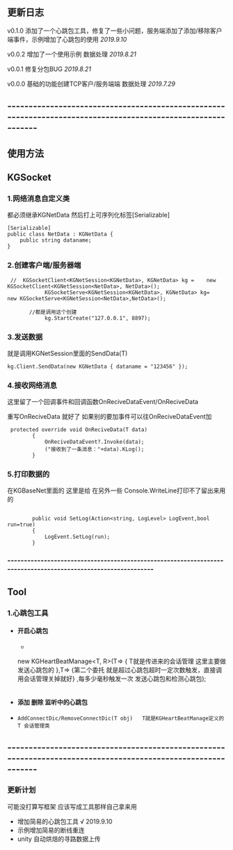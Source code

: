 ## 更新日志

v0.1.0   添加了一个心跳包工具，修复了一些小问题，服务端添加了添加/移除客户端事件，示例增加了心跳包的使用     *2019.9.10*

v0.0.2   增加了一个使用示例   数据处理     *2019.8.21*

v0.0.1   修复分包BUG     *2019.8.21*

v0.0.0   基础的功能创建TCP客户/服务端端   数据处理     *2019.7.29*
## -------------------------------------------------------------------------------------------------------------

## 使用方法


## KGSocket

### 1.网络消息自定义类

都必须继承KGNetData 然后打上可序列化标签[Serializable]

```
[Serializable]
public class NetData : KGNetData {
    public string dataname;
}
```



### 2.创建客户端/服务器端

```
 //  KGSocketClient<KGNetSession<KGNetData>, KGNetData> kg =    new KGSocketClient<KGNetSession<NetData>, NetData>();
            KGSocketServe<KGNetSession<KGNetData>, KGNetData> kg=    new KGSocketServe<KGNetSession<NetData>,NetData>();

       //都是调用这个创建
            kg.StartCreate("127.0.0.1", 8897);
```

### 3.发送数据

就是调用KGNetSession里面的SendData(T)

```
kg.Client.SendData(new KGNetData { dataname = "123456" });
```



### 4.接收网络消息 

这里留了一个回调事件和回调函数OnReciveDataEvent/OnReciveData  

重写OnReciveData  就好了  如果别的要加事件可以往OnReciveDataEvent加

```
 protected override void OnReciveData(T data)
        {
            OnReciveDataEvent?.Invoke(data);
            ("接收到了一条消息："+data).KLog();
        }

```

### 5.打印数据的

在KGBaseNet里面的   这里是给 在另外一些 Console.WriteLine打印不了留出来用的 

```

        public void SetLog(Action<string, LogLevel> LogEvent,bool run=true)
        {
            LogEvent.SetLog(run);
        }
```


### -------------------------------------------------------------------------------------------------------------

## Tool 

### 1.心跳包工具

- #### 开启心跳包

  - ```

   new KGHeartBeatManage<T, R>(T=> { T就是传进来的会话管理 这里主要做发送心跳包的 },T=> 
            {第二个委托 就是超过心跳包超时一定次数触发，直接调用会话管理关掉就好}
            ,每多少毫秒触发一次 发送心跳包和检测心跳包);
     ```

- #### 添加 删除 监听中的心跳包
 - ```
   AddConnectDic/RemoveConnectDic(T obj)   T就是KGHeartBeatManage定义的T 会话管理类
   ```

## -------------------------------------------------------------------------------------------------------------

### 更新计划

可能没打算写框架  应该写成工具那样自己拿来用

- 增加简易的心跳包工具 √ 2019.9.10
- 示例增加简易的断线重连 
- unity 自动烘焙的寻路数据上传 

